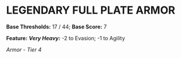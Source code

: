 ﻿# LEGENDARY FULL PLATE ARMOR

**Base Thresholds:** 17 / 44; **Base Score:** 7

**Feature:** ***Very Heavy:*** -2 to Evasion; -1 to Agility

*Armor - Tier 4*
